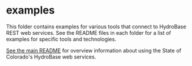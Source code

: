 # examples

This folder contains examples for various tools that connect to HydroBase REST web services.
See the README files in each folder for a list of examples for specific tools and technologies.

[See the main README](https://github.com/OpenCDSS/cdss-rest-services-examples) for overview
information about using the State of Colorado's HydroBase web services.
